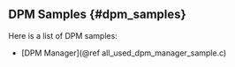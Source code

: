 DPM Samples {#dpm_samples}
----------------------

Here is a list of DPM samples:

- [DPM Manager](@ref all_used_dpm_manager_sample.c)
